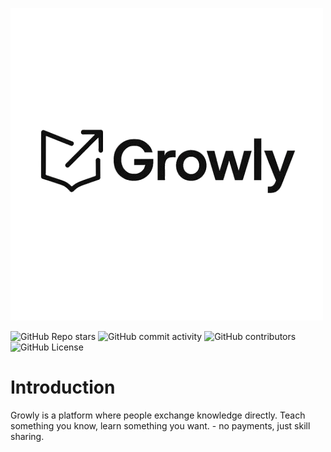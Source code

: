 ![Logo](https://raw.githubusercontent.com/ianrtt/growly/refs/heads/main/public/assets/g_growly.webp)


![GitHub Repo stars](https://img.shields.io/github/stars/ianrtt/growly?style=plastic)
![GitHub commit activity](https://img.shields.io/github/commit-activity/t/ianrtt/growly?style=plastic)
![GitHub contributors](https://img.shields.io/github/contributors/ianrtt/growl?style=plastic)
![GitHub License](https://img.shields.io/github/license/ianrtt/growly)

# Introduction
Growly is a platform where people exchange knowledge directly.
Teach something you know, learn something you want. - no payments,
just skill sharing.
